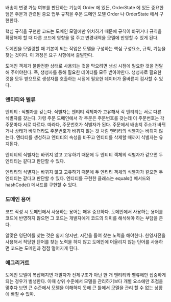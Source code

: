 배송지 변경 가능 여부를 판단하는 기능이 Order 에 있든, OrderState 에 있든 중요한 덤은
주문과 관련된 중요 업무 규칙을 주문 도메인 모델 Order 나 OrderState 에서 구현한다.

핵심 규칙을 구현한 코드는 도메인 모델에만 위치하기 때문에 규칙이 바뀌거나 규칙을 확장해야 할 때
다른 코드에 영향을 덜 주고 변경내역을 모델에 반영할 수 있게 된다.

도메인을 모델링할 때 기본이 되는 작업은 모델을 구성하는 핵심 구성요소, 규칙, 기능을 찾는 것이다.
이 과정은 요구 사항에서 출발한다.



도매인 객체가 불완전한 상태로 사용되는 것을 막으려면 생성 시점에 필요한 것을 전달해 주어야한다.
즉, 생성자를 통해 필요한 데이터를 모두 받아야한다.
생성자로 필요한 것을 모두 받으므로 생성자를 호출하는 시점에 필요한 데이터가 올바른지 검사할 수 있다.

### 엔티티와 벨류

엔티티 : 식별자를 갖는다. 식별자는 엔티티 객체마가 고유해서 각 엔티티는 서로 다른 식별자를 갖는다.
가령 주문 도메인에서 각 주문은 주문번호를 갖는데 이 주문번호는 각 주문마다 서로 다르다. 따라다, 주문번호가
식별자가 된다. 주문에서 배송지 주소가 바뀌거나 상태가 바뀌더라도 주문번호가 바뀌지 않는 것 처럼
엔티티의 식별자는 바뀌지 않는다. 엔티티를 생성하고 엔티티의 속성을 바꾸고 엔티티를 삭제할 때까지 식별자는 유지된다.

엔티티의 식별자는 바뀌지 않고 고유하기 때문에 두 엔티티 객체의 식별자가 같으면 두 엔티티는 같다고 판단할 수 있다.

엔티티의 식별자는 바뀌지 않고 고유하기 때문에 두 엔티티 객체의 식별자가 같으면 두 엔티티는 같다고 판단할 수 있다.
엔티티를 구현한 클래스는 equals() 메서드와 hashCode() 메서드를 구현할 수 있다.


### 도메인 용어
코드 작성 시 도메인에서 사용하는 용어는 매우 중요하다. 도메인에서 사용하는 용어를 코드에 반영하지 않으면
그 코드는 개발자에게 코드의 의미를 해석해야 하는 부담을 준다.

알맞은 영단어를 찾는 것은 쉽지 않지만, 시간을 들여 찾는 노력을 해야한다. 한영사전을 사용해서
적당한 단어를 찾는 노력을 하지 않고 도메인에 어울리지 않는 단어를 사용하면 코드는 도메인과 점점 멀어지게 된다.


### 에그리거트
도메인 모델이 복잡해지면 개발자가 전체구조가 아닌 한 개 엔티티와 벨류에만 집중하게 되는 경우가 벌생한다.
이때 상위 수준에서 모델을 관리하기보다 개별 요소에만 초점을 맞추다 보면 큰 수준에서 모델을 이해하지 못해 큰 틀에서 모델을 관리 할 수 없는 상황에 빠질 수 있따.
